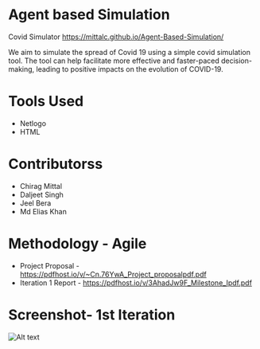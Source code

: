 # Agent based Simulation
 Covid Simulator
https://mittalc.github.io/Agent-Based-Simulation/

We aim to simulate the spread of Covid 19 using a simple covid simulation tool.
The tool can help facilitate more effective and faster-paced decision-making,
leading to positive impacts on the evolution of COVID-19. 

# Tools Used
* Netlogo
* HTML

# Contributorss
* Chirag Mittal
* Daljeet Singh
* Jeel Bera
* Md Elias Khan

# Methodology - Agile
* Project Proposal - https://pdfhost.io/v/~Cn.76YwA_Project_proposalpdf.pdf
* Iteration 1 Report - https://pdfhost.io/v/3AhadJw9F_Milestone_Ipdf.pdf

# Screenshot- 1st Iteration
![Alt text](slider_3.png)
